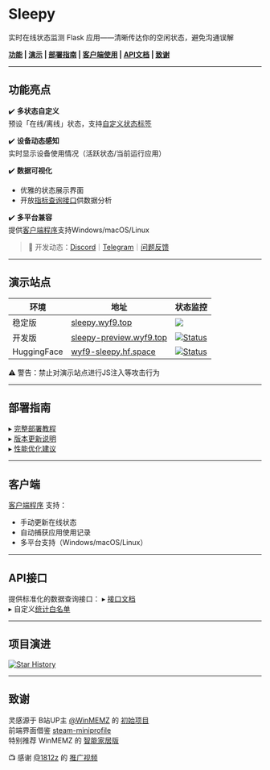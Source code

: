 # Sleepy

实时在线状态监测 Flask 应用——清晰传达你的空闲状态，避免沟通误解

**[功能](#功能) | [演示](#演示) | [部署指南](#部署指南) | [客户端使用](#客户端) | [API文档](#API接口) | [致谢](#致谢)** 

---

## 功能亮点
✔️ **多状态自定义**  
预设「在线/离线」状态，支持[自定义状态标签](setting/README.md#status_listjson)

✔️ **设备动态感知**  
实时显示设备使用情况（活跃状态/当前运行应用）

✔️ **数据可视化**  
- 优雅的状态展示界面  
- 开放[指标查询接口](./doc/api.md)供数据分析

✔️ **多平台兼容**  
提供[客户端程序](./client/README.md)支持Windows/macOS/Linux

> 📢 开发动态：[Discord](https://discord.gg/DyBY6gwkeg)｜[Telegram](https://t.me/wyf9_sleepy)｜[问题反馈](https://github.com/wyf9/sleepy/issues)

---

## 演示站点
| 环境        | 地址                                                       | 状态监控                                                     |
| ----------- | ---------------------------------------------------------- | ------------------------------------------------------------ |
| 稳定版      | [sleepy.wyf9.top](https://sleepy.wyf9.top)                 | ![](E:/Notes/TyporaNotes/pictrue/status.svg+xml)             |
| 开发版      | [sleepy-preview.wyf9.top](https://sleepy-preview.wyf9.top) | [![Status](E:/Notes/TyporaNotes/pictrue/status-1742444568506-1.svg+xml)](https://uptime.wyf9.top) |
| HuggingFace | [wyf9-sleepy.hf.space](https://wyf9-sleepy.hf.space)       | [![Status](E:/Notes/TyporaNotes/pictrue/status-1742444568506-2.svg+xml)](https://uptime.wyf9.top) |

⚠️ 警告：禁止对演示站点进行JS注入等攻击行为

---

## 部署指南
▸ [完整部署教程](./doc/deploy.md)  
▸ [版本更新说明](./doc/update.md)  
▸ [性能优化建议](./doc/best_practice.md)

---

## 客户端
[客户端程序](./client/README.md) 支持：
- 手动更新在线状态
- 自动捕获应用使用记录
- 多平台支持（Windows/macOS/Linux）

---

## API接口
提供标准化的数据查询接口：
▸ [接口文档](./doc/api.md)  
▸ 自定义[统计白名单](./setting/README.md)

---

## 项目演进
[![Star History](E:/Notes/TyporaNotes/pictrue/sleepy&type=Date.svg+xml)](https://star-history.com/#wyf9/sleepy&Date)

---

## 致谢
灵感源于 B站UP主 [@WinMEMZ](https://space.bilibili.com/417031122) 的 [初始项目](https://maao.cc/sleepy/)  
前端界面借鉴 [steam-miniprofile](https://github.com/gamer2810/steam-miniprofile)  
特别推荐 WinMEMZ 的 [智能家居版](https://github.com/maoawa/project-sleepy)

📺 感谢 [@1812z](https://github.com/1812z) 的 [推广视频](https://www.bilibili.com/video/BV1LjB9YjEi3)